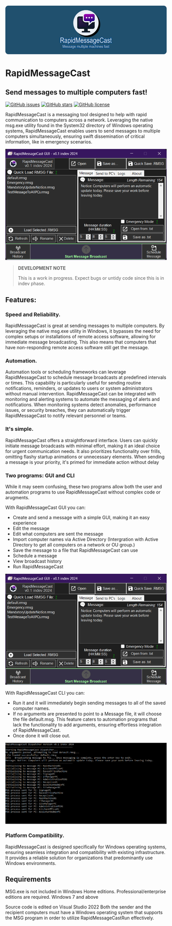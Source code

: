 <p align="center">
    <img src="static/images/RMCBanner.png" alt="RMC Banner" />
</p>

# RapidMessageCast
## Send messages to multiple computers fast!

[![GitHub issues](https://img.shields.io/github/issues/lloyd99901/RapidMessageCast)](https://github.com/lloyd99901/RapidMessageCast/issues)
[![GitHub stars](https://img.shields.io/github/stars/lloyd99901/RapidMessageCast)](https://github.com/lloyd99901/RapidMessageCast/stargazers)
[![GitHub license](https://img.shields.io/github/license/lloyd99901/RapidMessageCast)](https://github.com/lloyd99901/RapidMessageCast/blob/master/LICENSE)

RapidMessageCast is a messaging tool designed to help with rapid communication to computers across a network. Leveraging the native msg.exe utility found in the System32 directory of Windows operating systems, RapidMessageCast enables users to send messages to multiple computers simultaneously, ensuring swift dissemination of critical information, like in emergency scenarios.

![MainWindow](https://raw.githubusercontent.com/lloyd99901/RapidMessageCast/master/static/images/RMCManager.png)

> **DEVELOPMENT NOTE**
> 
> This is a work in progress. Expect bugs or untidy code since this is in indev phase.

## Features:

### Speed and Reliability.
RapidMessageCast is great at sending messages to multiple computers. By leveraging the native msg.exe utility in Windows, it bypasses the need for complex setups or installations of remote access software, allowing for immediate message broadcasting. This also means that computers that have non-responding remote access software still get the message.

### Automation.
Automation tools or scheduling frameworks can leverage RapidMessageCast to schedule message broadcasts at predefined intervals or times. This capability is particularly useful for sending routine notifications, reminders, or updates to users or system administrators without manual intervention.
RapidMessageCast can be integrated with monitoring and alerting systems to automate the messaging of alerts and notifications. When monitoring systems detect anomalies, performance issues, or security breaches, they can automatically trigger RapidMessageCast to notify relevant personnel or teams.

### It's simple.
RapidMessageCast offers a straightforward interface. Users can quickly initiate message broadcasts with minimal effort, making it an ideal choice for urgent communication needs.
It also prioritizes functionality over frills, omitting flashy startup animations or unnecessary elements. When sending a message is your priority, it's primed for immediate action without delay

### Two programs: GUI and CLI
While it may seem confusing, these two programs allow both the user and automation programs to use RapidMessageCast without complex code or arugments.

With RapidMessageCast GUI you can:
- Create and send a message with a simple GUI, making it an easy experience
- Edit the message
- Edit what computers are sent the message
- Import computer names via Active Directory (Intergration with Active Directory to get all computers on a network or OU group.)
- Save the message to a file that RapidMessageCast can use
- Schedule a message
- View broadcast history
- Run RapidMessageCast
  
![MainWindow](https://raw.githubusercontent.com/lloyd99901/RapidMessageCast/master/static/images/RMCManager.png)

With RapidMessageCast CLI you can:
- Run it and it will immediately begin sending messages to all of the saved computer names. 
- If no arguments are presented to point to a Message file, it will choose the file default.msg. This feature caters to automation programs that lack the functionality to add arguments, ensuring effortless integration of RapidMessageCast.
- Once done it will close out.
  
![Dispatcher](https://raw.githubusercontent.com/lloyd99901/RapidMessageCast/master/static/images/ExampleRMCDispatcher.png)

### Platform Compatibility.
RapidMessageCast is designed specifically for Windows operating systems, ensuring seamless integration and compatibility with existing infrastructure. It provides a reliable solution for organizations that predominantly use Windows environments.

## Requirements
MSG.exe is not included in Windows Home editions. Professional/enterprise editions are required.
Windows 7 and above

Source code is edited on Visual Studio 2022
Both the sender and the recipient computers must have a Windows operating system that supports the MSG program in order to utilize RapidMessageCastRun effectively.
